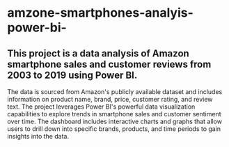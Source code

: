 # amzone-smartphones-analyis-power-bi-
## This project is a data analysis of Amazon smartphone sales and customer reviews from 2003 to 2019 using Power BI.
The data is sourced from Amazon's publicly available dataset and includes information on product name, brand, price, customer rating, and review text.
The project leverages Power BI's powerful data visualization capabilities to explore trends in smartphone sales and customer sentiment over time. The dashboard includes interactive charts and graphs that allow users to drill down into specific brands, products, and time periods to gain insights into the data.
